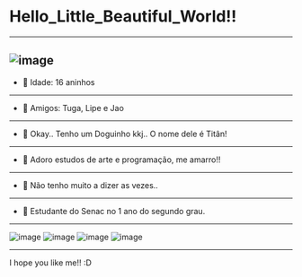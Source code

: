 # Hello_Little_Beautiful_World!!
__________________________________________________________________________________________________________________________
![image](https://i.imgur.com/rn3E1qJ.gif)
--------------------------------------------------------------------------------------------------------------------------
- 💖 Idade: 16 aninhos
--------------------------------------------------------------------------------------------------------------------------
- 🌱 Amigos: Tuga, Lipe e Jao
--------------------------------------------------------------------------------------------------------------------------
- 🐶 Okay.. Tenho um Doguinho kkj.. O nome dele é Titân!
--------------------------------------------------------------------------------------------------------------------------
- 🤔 Adoro estudos de arte e programação, me amarro!!
--------------------------------------------------------------------------------------------------------------------------
- 💬 Não tenho muito a dizer as vezes..
--------------------------------------------------------------------------------------------------------------------------
- 🦖 Estudante do Senac no 1 ano do segundo grau.
__________________________________________________________________________________________________________________________

![image](https://media.tenor.com/FbTWLMuy8dgAAAAj/lcv-80s-computer.gif) ![image](https://media.tenor.com/8v-QEoJksxMAAAAj/eevee-dance.gif) 
![image](https://static.wikia.nocookie.net/pizzaria-freddy-fazbear/images/0/0b/Baby_Sprite_Idle.gif/revision/latest/scale-to-width-down/250?cb=20161011172021&path-prefix=pt-br) ![image](https://thumbs.gfycat.com/ImpureDrearyHippopotamus-max-1mb.gif)
__________________________________________________________________________________________________________________________
I hope you like me!! :D



